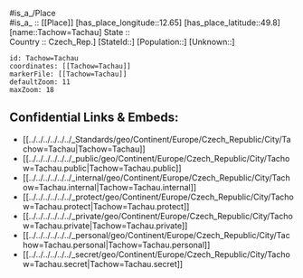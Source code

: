 ﻿---
location: [49.8,12.65] 
mapzoom: [7,12] 
mapmarker: city 
type: City
tags:
- geo/City


SpocWebEntityId: 34732
isDeleted: false
confidential: public

---
#is_a_/Place  
#is_a_ :: [[Place]] 
[has_place_longitude::12.65] 
[has_place_latitude::49.8] 
[name::Tachow=Tachau] 
State ::  
Country :: Czech_Rep.] 
[StateId::] 
[Population::] 
[Unknown::] 


```leaflet
id: Tachow=Tachau
coordinates: [[Tachow=Tachau]] 
markerFile: [[Tachow=Tachau]] 
defaultZoom: 11 
maxZoom: 18
```


## Confidential Links & Embeds: 
- [[../../../../../../_Standards/geo/Continent/Europe/Czech_Republic/City/Tachow=Tachau|Tachow=Tachau]] 
- [[../../../../../../_public/geo/Continent/Europe/Czech_Republic/City/Tachow=Tachau.public|Tachow=Tachau.public]] 
- [[../../../../../../_internal/geo/Continent/Europe/Czech_Republic/City/Tachow=Tachau.internal|Tachow=Tachau.internal]] 
- [[../../../../../../_protect/geo/Continent/Europe/Czech_Republic/City/Tachow=Tachau.protect|Tachow=Tachau.protect]] 
- [[../../../../../../_private/geo/Continent/Europe/Czech_Republic/City/Tachow=Tachau.private|Tachow=Tachau.private]] 
- [[../../../../../../_personal/geo/Continent/Europe/Czech_Republic/City/Tachow=Tachau.personal|Tachow=Tachau.personal]] 
- [[../../../../../../_secret/geo/Continent/Europe/Czech_Republic/City/Tachow=Tachau.secret|Tachow=Tachau.secret]] 
